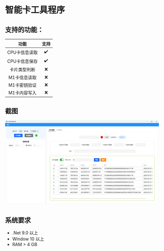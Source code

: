 ﻿# 智能卡工具程序

## 支持的功能：

|    功能    | 支持 |
|:--------:|:--:|
| CPU卡信息读取 | ✔️ |
| CPU卡信息保存 | ✔️ |
|  卡片类型判断  | ❌  |
| M1卡信息读取  | ❌  |
| M1卡密钥验证  | ❌  |
| M1卡内容写入  | ❌  |

## 截图
![预览图](./Assets/preview.png)

## 系统要求

- .Net 9.0 以上
- Window 10 以上
- RAM > 4 GB